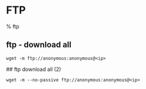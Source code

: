 # FTP

% ftp

## ftp - download all 
```
wget -m ftp://anonymous:anonymous@<ip>
```

## ftp download all (2)
```
wget -m --no-passive ftp://anonymous:anonymous@<ip>
```